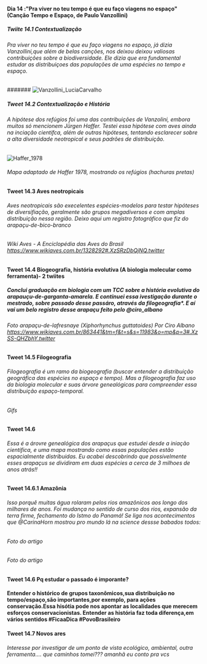 #### Dia 14 :"Pra viver no teu tempo é que eu faço viagens no espaço" (Canção Tempo e Espaço, de Paulo Vanzollini)  

##### Twiite 14.1 Contextualização 

###### Pra viver no teu tempo é que eu faço viagens no espaço, já dizia Vanzollini,que além de belas canções, nos deixou deixou valiosas contribuições sobre a biodiversidade. Ele dizia que era fundamental estudar as distribuiçoes das populações de uma espécies no tempo e espaço.

####### ![Vanzollini_LuciaCarvalho](https://user-images.githubusercontent.com/11633554/89956305-49417900-dc0b-11ea-96d7-635e56194581.png)



##### Tweet 14.2 Contextualização e História 

###### A hipótese dos refúgios foi uma das contribuições de Vanzolini, embora muitos só mencionem Jürgen Haffer. Testei essa hipótese com aves ainda na inciação científca, além de outras hipóteses, tentando esclarecer sobre a alta diversidade neotropical e seus padrões de distribuição. 


![Haffer_1978](https://user-images.githubusercontent.com/11633554/89956386-78f08100-dc0b-11ea-90cb-44faf5596593.png)
###### Mapa adaptado de Haffer 1978, mostrando os refúgios (hachuras pretas)

#### Tweet 14.3 Aves neotropicais
###### Aves neotropicais são execelentes espécies-modelos para testar hipóteses de diversifiação, geralmente são grupos megadiversos e com amplas distribuição nessa região. Deixo aqui um registro fotográfico que fiz do arapaçu-de-bico-branco

###### Wiki Aves - A Enciclopédia das Aves do Brasil https://www.wikiaves.com.br/1328292#.XzSRzDbQjNQ.twitter 

#### Tweet 14.4 Biogeografia, história evolutiva (A biologia molecular como ferramenta)- 2 twiites
##### Conclui graduação em biologia com um TCC sobre a história evolutiva do arapauçu-de-garganta-amarela. E continuei essa ivestigação durante o mestrado, sobre passado desse passáro, através da filogeografia*. E aí vai um belo registro desse arapaçu feito pelo @ciro_albano

###### Foto arapaçu-de-lafresnaye (Xiphorhynchus guttatoides) Por Ciro Albano https://www.wikiaves.com.br/863441&tm=f&t=s&s=11983&o=mp&p=3#.XzSS-QHZbhY.twitter 

#### Tweet 14.5 Filogeografia 
###### Filogeografia é  um ramo da biogeografia (buscar entender a distribuição geográfica das espécies no espaço e tempo). Mas a filogeografia faz uso da biologia molecular e suas árvore genealógicas para compreender essa distribuição espaço-temporal. 

###### Gifs


#### Tweet 14.6
###### Essa é a árovre genealógica dos arapaçus que estudei desde a iniação científica, e uma mapa mostrando como essas populações estão espacialmente distribuidas. Eu acabei descobrindo que possivelmente esses arapaçus se dividiram em duas espécies a cerca de 3 milhoes de anos atrás!! 



#### Tweet 14.6.1 Amazônia
###### Isso porquê muitas água rolaram pelos rios amazônicos aos longo dos milhares de anos. Foi mudança no sentido de curso dos rios, expansão da terra firme, fechamento do Istmo do Panamá! Se liga nos acontecimentos que @CarinaHorn mostrou pro mundo lá na science dessse babados todos:

###### Foto do artigo


###### Foto do artigo

#### Tweet 14.6 Pq estudar o passado é imporante?

#### Entender o histórico de grupos taxonômicos,sua distribuição no tempo/espaço,são importantes,por exemplo, para ações conservação.Essa hisótia pode nos apontar as localidades que merecem esforços conservacionistas. Entender as história faz toda diferença,em vários sentidos #FicaaDica #PovoBrasileiro




#### Tweet 14.7 Novos ares
######  Interesse por investigar de um ponto de vista ecológico, ambiental, outra ferramenta.... que caminhos tomei??? amanhã eu conto pra vcs 

